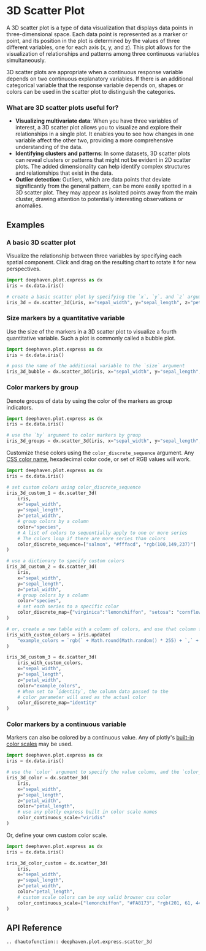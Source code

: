 # 3D Scatter Plot

A 3D scatter plot is a type of data visualization that displays data points in three-dimensional space. Each data point is represented as a marker or point, and its position in the plot is determined by the values of three different variables, one for each axis (x, y, and z). This plot allows for the visualization of relationships and patterns among three continuous variables simultaneously.

3D scatter plots are appropriate when a continuous response variable depends on two continuous explanatory variables. If there is an additional categorical variable that the response variable depends on, shapes or colors can be used in the scatter plot to distinguish the categories.

### What are 3D scatter plots useful for?

- **Visualizing multivariate data**: When you have three variables of interest, a 3D scatter plot allows you to visualize and explore their relationships in a single plot. It enables you to see how changes in one variable affect the other two, providing a more comprehensive understanding of the data.
- **Identifying clusters and patterns**: In some datasets, 3D scatter plots can reveal clusters or patterns that might not be evident in 2D scatter plots. The added dimensionality can help identify complex structures and relationships that exist in the data.
- **Outlier detection**: Outliers, which are data points that deviate significantly from the general pattern, can be more easily spotted in a 3D scatter plot. They may appear as isolated points away from the main cluster, drawing attention to potentially interesting observations or anomalies.

## Examples

### A basic 3D scatter plot

Visualize the relationship between three variables by specifying each spatial component. Click and drag on the resulting chart to rotate it for new perspectives.

```python order=iris_3d,iris
import deephaven.plot.express as dx
iris = dx.data.iris()

# create a basic scatter plot by specifying the `x`, `y`, and `z` arguments
iris_3d = dx.scatter_3d(iris, x="sepal_width", y="sepal_length", z="petal_width")
```

### Size markers by a quantitative variable

Use the size of the markers in a 3D scatter plot to visualize a fourth quantitative variable. Such a plot is commonly called a bubble plot.

```python order=iris_3d_bubble,iris
import deephaven.plot.express as dx
iris = dx.data.iris()

# pass the name of the additional variable to the `size` argument 
iris_3d_bubble = dx.scatter_3d(iris, x="sepal_width", y="sepal_length", z="petal_width", size="petal_length")
```

### Color markers by group

Denote groups of data by using the color of the markers as group indicators.

```python order=iris_3d_groups,iris
import deephaven.plot.express as dx
iris = dx.data.iris()

# use the `by` argument to color markers by group
iris_3d_groups = dx.scatter_3d(iris, x="sepal_width", y="sepal_length", z="petal_width", by="species")
```

Customize these colors using the `color_discrete_sequence` argument. Any [CSS color name](https://www.w3schools.com/cssref/css_colors.php), hexadecimal color code, or set of RGB values will work.

```python order=iris_3d_custom_1,iris_3d_custom_2,iris_3d_custom_3,iris
import deephaven.plot.express as dx
iris = dx.data.iris()

# set custom colors using color_discrete_sequence
iris_3d_custom_1 = dx.scatter_3d(
    iris,
    x="sepal_width",
    y="sepal_length",
    z="petal_width",
    # group colors by a column
    color="species",
    # A list of colors to sequentially apply to one or more series
    # The colors loop if there are more series than colors
    color_discrete_sequence=["salmon", "#fffacd", "rgb(100,149,237)"]
)

# use a dictionary to specify custom colors
iris_3d_custom_2 = dx.scatter_3d(
    iris,
    x="sepal_width",
    y="sepal_length",
    z="petal_width",
    # group colors by a column
    color="species",
    # set each series to a specific color
    color_discrete_map={"virginica":"lemonchiffon", "setosa": "cornflowerblue", "versicolor":"#FA8173"}
)

# or, create a new table with a column of colors, and use that column for the color values
iris_with_custom_colors = iris.update(
    "example_colors = `rgb(` + Math.round(Math.random() * 255) + `,` + Math.round(Math.random() * 255) + `,`  + Math.round(Math.random() * 255) +`)`"
)

iris_3d_custom_3 = dx.scatter_3d(
    iris_with_custom_colors,
    x="sepal_width",
    y="sepal_length",
    z="petal_width",
    color="example_colors",
    # When set to `identity`, the column data passed to the
    # color parameter will used as the actual color
    color_discrete_map="identity"
)
```

### Color markers by a continuous variable

Markers can also be colored by a continuous value. Any of plotly's [built-in color scales](https://plotly.com/python/builtin-colorscales/) may be used.

```python order=iris_3d_color,iris
import deephaven.plot.express as dx
iris = dx.data.iris()

# use the `color` argument to specify the value column, and the `color_continuous_scale` to specify the color scale
iris_3d_color = dx.scatter_3d(
    iris,
    x="sepal_width",
    y="sepal_length",
    z="petal_width",
    color="petal_length",
    # use any plotly express built in color scale names
    color_continuous_scale="viridis"
)
```

Or, define your own custom color scale.

```python order=iris_3d_color_custom,iris
import deephaven.plot.express as dx
iris = dx.data.iris()

iris_3d_color_custom = dx.scatter_3d(
    iris,
    x="sepal_width",
    y="sepal_length",
    z="petal_width",
    color="petal_length",
    # custom scale colors can be any valid browser css color
    color_continuous_scale=["lemonchiffon", "#FA8173", "rgb(201, 61, 44)"]
)
```

## API Reference
```{eval-rst}
.. dhautofunction:: deephaven.plot.express.scatter_3d
```
